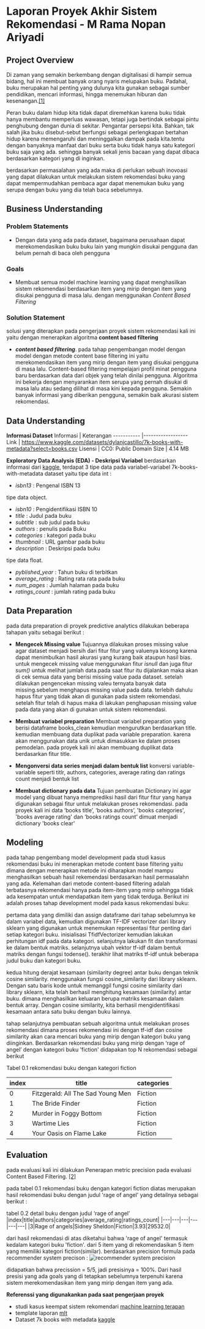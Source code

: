 # Laporan Proyek Akhir Sistem Rekomendasi - M Rama Nopan Ariyadi

## Project Overview
Di zaman yang semakin berkembang dengan digitalisasi di hampir semua bidang, hal ini membuat banyak orang nyaris melupakan buku. Padahal, buku merupakan hal penting yang dulunya kita gunakan sebagai sumber pendidikan, mencari informasi, hingga menemukan hiburan dan kesenangan.[[1]](https://buku.kompas.com/read/1393/manfaat-membaca-buku-ternyata-mampu-meningkatkan-kesehatan-fisik-dan-mental-apa-alasannya)

Peran buku dalam hidup kita tidak dapat diremehkan karena buku tidak hanya membantu memperluas wawasan, tetapi juga bertindak sebagai pintu penghubung dengan dunia di sekitar. Pengantar persepsi kita. Bahkan, tak salah jika buku disebut-sebut berfungsi sebagai perlengkapan bertahan hidup karena memengaruhi dan meninggalkan dampak pada kita.tentu dengan banyaknya manfaat dari buku serta buku tidak hanya satu kategori buku saja yang ada. sehingga banyak sekali jenis bacaan yang dapat dibaca berdasarkan kategori yang di inginkan.

berdasarkan permasalahan yang ada maka di perlukan sebuah inovoasi yang dapat dilakukan untuk melakukan sistem rekomendasi buku yang dapat mempermudahkan pembaca agar dapat menemukan buku yang serupa dengan buku yang dia telah baca sebelumnya. 
    
## Business Understanding
### Problem Statements
- Dengan data yang ada pada dataset, bagaimana perusahaan dapat merekomendasikan buku buku lain yang mungkin disukai pengguna dan belum pernah di baca oleh pengguna

### Goals
 - Membuat semua model machine learning yang dapat menghasilkan sistem rekomendasi berdasarkan item yang mirip dengan item yang disukai pengguna di masa lalu. dengan menggunakan *Content Based Filtering*

### Solution Statement
solusi yang diterapkan pada pengerjaan proyek sistem rekomendasi kali ini yaitu dengan menerapkan algoritma **content based filtering** 

- ***content based filtering***.
        pada tahap pengembangan model dengan model dengan metode content base filtering ini yaitu merekomendasikan item yang mirip dengan item yang disukai pengguna di masa lalu. Content-based filtering mempelajari profil minat pengguna baru berdasarkan data dari objek yang telah dinilai pengguna. Algoritma ini bekerja dengan menyarankan item serupa yang pernah disukai di masa lalu atau sedang dilihat di masa kini kepada pengguna. Semakin banyak informasi yang diberikan pengguna, semakin baik akurasi sistem rekomendasi.

## Data Understanding
**Informasi Dataset** 
Informasi   | Keterangan 
----------- |------------------
Link        | https://www.kaggle.com/datasets/dylanjcastillo/7k-books-with-metadata?select=books.csv
Lisensi     | CC0: Public Domain
Size        | 4.14 MB

**Exploratory Data Analysis (EDA) - Deskripsi Variabel**
berdasarkan informasi dari [kaggle](https://www.kaggle.com/datasets/dylanjcastillo/7k-books-with-metadata?select=books.csv), terdapat 3 tipe data pada variabel-variabel 7k-books-with-metadata dataset yaitu
tipe data int :
- *isbn13* : Pengenal ISBN 13

tipe data object.
- *isbn10* : Pengidentifikasi ISBN 10
- *title* : Judul pada buku
- *subtitle* : sub judul pada buku
- *authors* : penulis pada Buku
- *categories* : kategori pada buku
- *thumbnail* : URL gambar pada buku
- *description* : Deskripsi pada buku
 
tipe data float.
- *pyblished_year* : Tahun buku di terbitkan
- *average_rating*  : Rating rata rata pada buku
- *num_pages* : Jumlah halaman pada buku
- *ratings_count* : jumlah rating pada buku


## Data Preparation
pada data preparation di proyek predictive analytics dilakukan beberapa tahapan yaitu sebagai berikut :
 - **Mengecek Missing value**
 Tujuannya dilakukan proses missing value agar dataset menjadi bersih dari fitur fitur yang valuenya kosong karena dapat menimbulkan hasil akurasi yang kurang baik ataupun hasil bias. untuk mengecek missing value menggunakan fitur *isnull* dan juga fitur *sum()* untuk melihat jumlah data.pada saat fitur itu dijalankan maka akan di cek semua data yang berisi missing value pada dataset. setelah dilakukan pengencekan missing valeu ternyata banyak data missing.sebelum menghapus missing value pada data. terlebih dahulu hapus fitur yang tidak akan di gunakan pada sistem rekomendasi. setelah fitur telah di hapus maka di lakukan penghapusan missing value pada data yang akan di gunakan untuk sistem rekomendasi.

 - **Membuat variabel preparation**
Membuat variabel preparation yang berisi dataframe books_clean kemudian mengurutkan berdasarkan title. kemudian membuang data duplikat pada variable preparation. karena akan menggunakan data unik untuk dimasukkan ke dalam proses pemodelan. pada proyek kali ini akan membuang duplikat data berdasarkan fitur title.

- **Mengonversi data series menjadi dalam bentuk list**
  konversi variable-variable seperti titlr, authors, categories, average rating dan ratings count menjadi bentuk list

- **Membuat dictionary pada data**
Tujuan pembuatan Dictionary ini agar model yang dibuat hanya memprediksi hasil dari fitur fitur yang hanya digunakan sebagai fitur untuk melakukan proses rekomendasi. pada proyek kali ini data ‘books title’, ‘books authors’, 'books categories', 'books average rating' dan ‘books ratings count’ dimuat menjadi dictionary 'books clear' 


## Modeling
pada tahap pengembang model development pada studi kasus rekomendasi buku ini  menerapkan metode content base filtering yaitu dimana dengan menerapkan metode ini diharapkan model mampu menghasilkan sebuah hasil rekemendasi berdasarkan hasil permasalahn yang ada. Kelemahan dari metode content-based filtering adalah terbatasnya rekomendasi hanya pada item-item yang mirip sehingga tidak ada kesempatan untuk mendapatkan item yang tidak terduga. Berikut ini adalah proses tahap development model pada kasus rekomendasi buku:

pertama data yang dimiliki dan assign dataframe dari tahap sebelumnya ke dalam variabel data, kemudian digunakan TF-IDF vectorizer dari library sklearn yang digunakan untuk menemukan representasi fitur penting dari setiap kategori buku. inisialisasi TfidfVectorizer kemudian lakukan perhitungan idf pada data kategori. selanjutnya lakukan fit dan transformasi ke dalam bentuk matriks. selanjutnya ubah vektor tf-idf dalam bentuk matriks dengan fungsi todense(). terakhir  lihat matriks tf-idf untuk beberapa judul buku dan kategori buku.

kedua hitung derajat kesamaan (similarity degree) antar buku dengan teknik cosine similarity. menggunakan fungsi cosine_similarity dari library sklearn.  Dengan satu baris kode untuk memanggil fungsi cosine similarity dari library sklearn, kita telah berhasil menghitung kesamaan (similarity) antar buku. dimana menghasilkan keluaran berupa matriks kesamaan dalam bentuk array. Dengan cosine similarity, kita berhasil mengidentifikasi kesamaan antara satu buku dengan buku lainnya.

tahap selanjutnya pembuatan sebuah algoritma untuk melakukan proses rekomendasi dimana proses rekomendasi ini  dengan tf-idf dan cosine similarity akan cara mencari buku yang mirip dengan kategori buku yang diinginkan. Berdasarkan rekomendasi buku yang mirip dengan ‘rage of angel’ dengan kategori buku 'fiction' didapakan top N rekomendasi sebagai berikut

Tabel 0.1 rekomendasi buku dengan kategori fiction
 
|index|title|categories|
|---|---|---|
|0|Fitzgerald: All The Sad Young Men|Fiction|
|1|The Bride Finder|Fiction|
|2|Murder in Foggy Bottom|Fiction|
|3|Wartime Lies|Fiction|
|4|Your Oasis on Flame Lake|Fiction|

 ## Evaluation
pada evaluasi kali ini dilakukan Penerapan metric precision pada evaluasi Content Based Filtering. [[2]](https://www.dicoding.com/academies/319/discussions/134402)

pada tabel 0.1 rekomendasi buku dengan kategori fiction diatas  merupakan hasil rekomendasi buku dengan judul 'rage of angel' yang detailnya sebagai berikut :

tabel 0.2 detail buku  dengan judul ‘rage of angel’ 
|index|title|authors|categories|average\_rating|ratings\_count|
|---|---|---|---|---|---|
|3|Rage of angels|Sidney Sheldon|Fiction|3\.93|29532\.0|

dari hasil rekomendasi di atas diketahui bahwa 'rage of angel' termasuk kedalam kategori buku 'fiction'. dari 5 item yang di rekomendasikan 5 item yang memiliki kategori fiction(similar).
berdasarkan precision formula pada recommender system precison : ![recommender system precision](https://user-images.githubusercontent.com/110774645/191220365-a77c874a-5b7c-4a58-9221-ea44d99cebcb.png)

didapatkan bahwa precission = 5/5, jadi presisinya =  100%. Dari hasil presisi yang ada goals yang di tetapkan sebelumnya terpenuhi karena sistem merekomendasikan item yang mirip dengan item yang ada.
    


**Referenssi yang digunakankan pada saat pengerjaan proyek**
- studi kasus keempat sistem rekomendari [machine learning terapan](https://www.dicoding.com/academies/319/tutorials/17104)
- template laporan [mlt](https://github.com/dicodingacademy/contoh-laporan-mlt/blob/main/format_laporan_submission_1.md)
- Dataset 7k books with metadata [kaggle](https://www.kaggle.com/datasets/dylanjcastillo/7k-books-with-metadata?select=books.csv)
